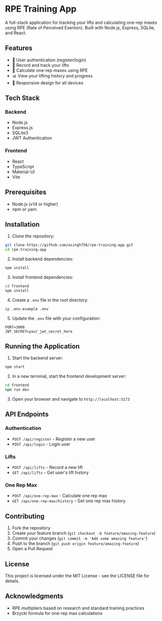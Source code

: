 # RPE Training App

A full-stack application for tracking your lifts and calculating one-rep maxes using RPE (Rate of Perceived Exertion). Built with Node.js, Express, SQLite, and React.

## Features

- 🔐 User authentication (register/login)
- 💪 Record and track your lifts
- 🧮 Calculate one-rep maxes using RPE
- 📊 View your lifting history and progress
- 📱 Responsive design for all devices

## Tech Stack

### Backend
- Node.js
- Express.js
- SQLite3
- JWT Authentication

### Frontend
- React
- TypeScript
- Material-UI
- Vite

## Prerequisites

- Node.js (v14 or higher)
- npm or yarn

## Installation

1. Clone the repository:
```bash
git clone https://github.com/asingh756/rpe-training-app.git
cd rpe-training-app
```

2. Install backend dependencies:
```bash
npm install
```

3. Install frontend dependencies:
```bash
cd frontend
npm install
```

4. Create a `.env` file in the root directory:
```bash
cp .env.example .env
```

5. Update the `.env` file with your configuration:
```
PORT=3000
JWT_SECRET=your_jwt_secret_here
```

## Running the Application

1. Start the backend server:
```bash
npm start
```

2. In a new terminal, start the frontend development server:
```bash
cd frontend
npm run dev
```

3. Open your browser and navigate to `http://localhost:5173`

## API Endpoints

### Authentication
- `POST /api/register` - Register a new user
- `POST /api/login` - Login user

### Lifts
- `POST /api/lifts` - Record a new lift
- `GET /api/lifts` - Get user's lift history

### One Rep Max
- `POST /api/one-rep-max` - Calculate one rep max
- `GET /api/one-rep-max/history` - Get one rep max history

## Contributing

1. Fork the repository
2. Create your feature branch (`git checkout -b feature/amazing-feature`)
3. Commit your changes (`git commit -m 'Add some amazing feature'`)
4. Push to the branch (`git push origin feature/amazing-feature`)
5. Open a Pull Request

## License

This project is licensed under the MIT License - see the LICENSE file for details.

## Acknowledgments

- RPE multipliers based on research and standard training practices
- Brzycki formula for one-rep max calculations 